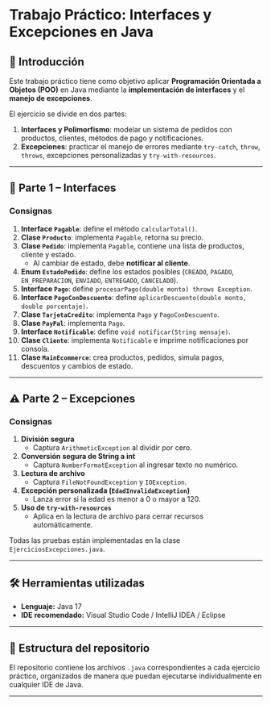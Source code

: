 # Trabajo Práctico: Interfaces y Excepciones en Java

## 📘 Introducción
Este trabajo práctico tiene como objetivo aplicar **Programación Orientada a Objetos (POO)** en Java mediante la **implementación de interfaces** y el **manejo de excepciones**.  

El ejercicio se divide en dos partes:
1. **Interfaces y Polimorfismo**: modelar un sistema de pedidos con productos, clientes, métodos de pago y notificaciones.
2. **Excepciones**: practicar el manejo de errores mediante `try-catch`, `throw`, `throws`, excepciones personalizadas y `try-with-resources`.

---

## 🧩 Parte 1 – Interfaces

### Consignas
1. **Interface `Pagable`**: define el método `calcularTotal()`.
2. **Clase `Producto`**: implementa `Pagable`, retorna su precio.
3. **Clase `Pedido`**: implementa `Pagable`, contiene una lista de productos, cliente y estado.  
   - Al cambiar de estado, debe **notificar al cliente**.
4. **Enum `EstadoPedido`**: define los estados posibles (`CREADO`, `PAGADO`, `EN_PREPARACION`, `ENVIADO`, `ENTREGADO`, `CANCELADO`).
5. **Interface `Pago`**: define `procesarPago(double monto) throws Exception`.
6. **Interface `PagoConDescuento`**: define `aplicarDescuento(double monto, double porcentaje)`.
7. **Clase `TarjetaCredito`**: implementa `Pago` y `PagoConDescuento`.
8. **Clase `PayPal`**: implementa `Pago`.
9. **Interface `Notificable`**: define `void notificar(String mensaje)`.
10. **Clase `Cliente`**: implementa `Notificable` e imprime notificaciones por consola.
11. **Clase `MainEcommerce`**: crea productos, pedidos, simula pagos, descuentos y cambios de estado.

---

## ⚠️ Parte 2 – Excepciones

### Consignas
1. **División segura**  
   - Captura `ArithmeticException` al dividir por cero.
2. **Conversión segura de String a int**  
   - Captura `NumberFormatException` al ingresar texto no numérico.
3. **Lectura de archivo**  
   - Captura `FileNotFoundException` y `IOException`.
4. **Excepción personalizada (`EdadInvalidaException`)**  
   - Lanza error si la edad es menor a 0 o mayor a 120.
5. **Uso de `try-with-resources`**  
   - Aplica en la lectura de archivo para cerrar recursos automáticamente.

Todas las pruebas están implementadas en la clase `EjerciciosExcepciones.java`.

---

## 🛠️ Herramientas utilizadas
- **Lenguaje:** Java 17  
- **IDE recomendado:** Visual Studio Code / IntelliJ IDEA / Eclipse  

---

## 📂 Estructura del repositorio
El repositorio contiene los archivos `.java` correspondientes a cada ejercicio práctico, organizados de manera que puedan ejecutarse individualmente en cualquier IDE de Java.

---


